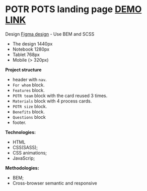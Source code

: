 # POTR POTS landing page [DEMO LINK](https://Layrovell.github.io/PotrPots/)

Design [Figma design](https://www.figma.com/file/B4inXKHcMH3ChrTnXEJKS1/POTR-POTS-(Copy)?node-id=0%3A1) - Use BEM and SCSS
- The design 1440px
- Notebook 1280px
- Tablet 768px
- Mobile (> 320px)

**Project structure**
- header with `nav`.
- `For whom` block.
- `Features` block.
- `POTR team` block with the card reused 3 times.
- `Materials` block with 4 process cards.
- `POTR size` block.
- `Benefits` block.
- `Questions` block
- footer.

**Technologies:**
- HTML
- CSS(SASS);
- CSS animations;
- JavaScrip;

**Methodologies:**
- BEM;
- Cross-browser semantic and responsive
